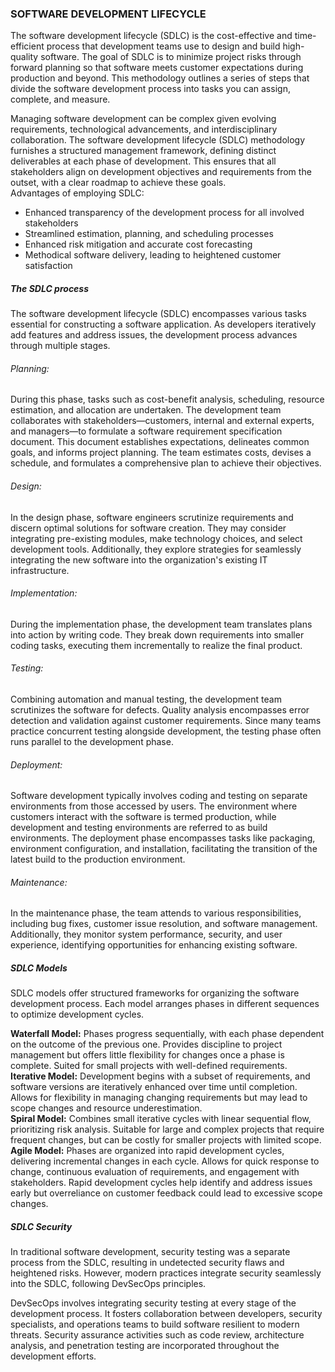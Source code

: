 ### SOFTWARE DEVELOPMENT LIFECYCLE
The software development lifecycle (SDLC) is the cost-effective and time-efficient process that development teams use to design and build high-quality software. The goal of SDLC is to minimize project risks through forward planning so that software meets customer expectations during production and beyond. This methodology outlines a series of steps that divide the software development process into tasks you can assign, complete, and measure. 

Managing software development can be complex given evolving requirements, technological advancements, and interdisciplinary collaboration. The software development lifecycle (SDLC) methodology furnishes a structured management framework, defining distinct deliverables at each phase of development. This ensures that all stakeholders align on development objectives and requirements from the outset, with a clear roadmap to achieve these goals.  
Advantages of employing SDLC:
* Enhanced transparency of the development process for all involved stakeholders
* Streamlined estimation, planning, and scheduling processes
* Enhanced risk mitigation and accurate cost forecasting
* Methodical software delivery, leading to heightened customer satisfaction

##### The SDLC process

The software development lifecycle (SDLC) encompasses various tasks essential for constructing a software application. As developers iteratively add features and address issues, the development process advances through multiple stages.

###### Planning:
During this phase, tasks such as cost-benefit analysis, scheduling, resource estimation, and allocation are undertaken. The development team collaborates with stakeholders—customers, internal and external experts, and managers—to formulate a software requirement specification document. This document establishes expectations, delineates common goals, and informs project planning. The team estimates costs, devises a schedule, and formulates a comprehensive plan to achieve their objectives.

###### Design:
In the design phase, software engineers scrutinize requirements and discern optimal solutions for software creation. They may consider integrating pre-existing modules, make technology choices, and select development tools. Additionally, they explore strategies for seamlessly integrating the new software into the organization's existing IT infrastructure.

###### Implementation:
During the implementation phase, the development team translates plans into action by writing code. They break down requirements into smaller coding tasks, executing them incrementally to realize the final product.

###### Testing:
Combining automation and manual testing, the development team scrutinizes the software for defects. Quality analysis encompasses error detection and validation against customer requirements. Since many teams practice concurrent testing alongside development, the testing phase often runs parallel to the development phase.

###### Deployment:
Software development typically involves coding and testing on separate environments from those accessed by users. The environment where customers interact with the software is termed production, while development and testing environments are referred to as build environments. The deployment phase encompasses tasks like packaging, environment configuration, and installation, facilitating the transition of the latest build to the production environment.

###### Maintenance:
In the maintenance phase, the team attends to various responsibilities, including bug fixes, customer issue resolution, and software management. Additionally, they monitor system performance, security, and user experience, identifying opportunities for enhancing existing software.

##### SDLC Models
SDLC models offer structured frameworks for organizing the software development process. Each model arranges phases in different sequences to optimize development cycles.

**Waterfall Model:** Phases progress sequentially, with each phase dependent on the outcome of the previous one. Provides discipline to project management but offers little flexibility for changes once a phase is complete. Suited for small projects with well-defined requirements.  
**Iterative Model:** Development begins with a subset of requirements, and software versions are iteratively enhanced over time until completion. Allows for flexibility in managing changing requirements but may lead to scope changes and resource underestimation.  
**Spiral Model:** Combines small iterative cycles with linear sequential flow, prioritizing risk analysis. Suitable for large and complex projects that require frequent changes, but can be costly for smaller projects with limited scope.  
**Agile Model:** Phases are organized into rapid development cycles, delivering incremental changes in each cycle. Allows for quick response to change, continuous evaluation of requirements, and engagement with stakeholders. Rapid development cycles help identify and address issues early but overreliance on customer feedback could lead to excessive scope changes.

##### SDLC Security
In traditional software development, security testing was a separate process from the SDLC, resulting in undetected security flaws and heightened risks. However, modern practices integrate security seamlessly into the SDLC, following DevSecOps principles.

DevSecOps involves integrating security testing at every stage of the development process. It fosters collaboration between developers, security specialists, and operations teams to build software resilient to modern threats. Security assurance activities such as code review, architecture analysis, and penetration testing are incorporated throughout the development efforts.